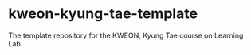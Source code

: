 # kweon-kyung-tae-template
The template repository for the KWEON, Kyung Tae course on Learning Lab.
